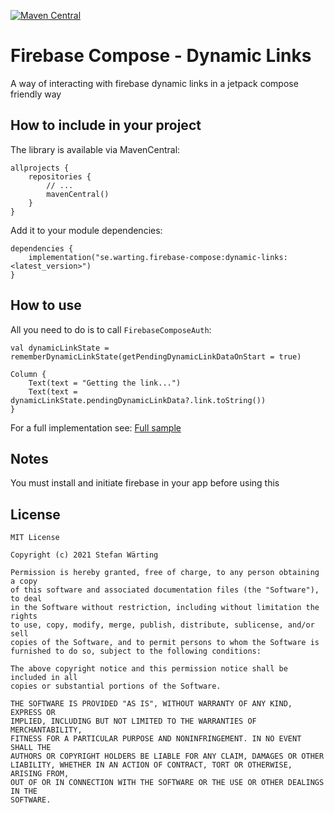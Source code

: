 [![Maven Central](https://maven-badges.herokuapp.com/maven-central/se.warting.firebase-compose/dynamic-links/badge.png)](https://maven-badges.herokuapp.com/maven-central/se.warting.firebase-compose/dynamic-links)

# Firebase Compose - Dynamic Links

A way of interacting with firebase dynamic links in a jetpack compose friendly way

## How to include in your project

The library is available via MavenCentral:

```
allprojects {
    repositories {
        // ...
        mavenCentral()
    }
}
```

Add it to your module dependencies:

```
dependencies {
    implementation("se.warting.firebase-compose:dynamic-links:<latest_version>")
}
```

## How to use

All you need to do is to call `FirebaseComposeAuth`:

```
val dynamicLinkState = rememberDynamicLinkState(getPendingDynamicLinkDataOnStart = true)

Column {
    Text(text = "Getting the link...")
    Text(text = dynamicLinkState.pendingDynamicLinkData?.link.toString())
}
```

For a full implementation
see: [Full sample](../app/src/main/java/se/warting/firebasecompose/DynamicLinkActivity.kt)

## Notes

You must install and initiate firebase in your app before using this

## License

```
MIT License

Copyright (c) 2021 Stefan Wärting

Permission is hereby granted, free of charge, to any person obtaining a copy
of this software and associated documentation files (the "Software"), to deal
in the Software without restriction, including without limitation the rights
to use, copy, modify, merge, publish, distribute, sublicense, and/or sell
copies of the Software, and to permit persons to whom the Software is
furnished to do so, subject to the following conditions:

The above copyright notice and this permission notice shall be included in all
copies or substantial portions of the Software.

THE SOFTWARE IS PROVIDED "AS IS", WITHOUT WARRANTY OF ANY KIND, EXPRESS OR
IMPLIED, INCLUDING BUT NOT LIMITED TO THE WARRANTIES OF MERCHANTABILITY,
FITNESS FOR A PARTICULAR PURPOSE AND NONINFRINGEMENT. IN NO EVENT SHALL THE
AUTHORS OR COPYRIGHT HOLDERS BE LIABLE FOR ANY CLAIM, DAMAGES OR OTHER
LIABILITY, WHETHER IN AN ACTION OF CONTRACT, TORT OR OTHERWISE, ARISING FROM,
OUT OF OR IN CONNECTION WITH THE SOFTWARE OR THE USE OR OTHER DEALINGS IN THE
SOFTWARE.
```